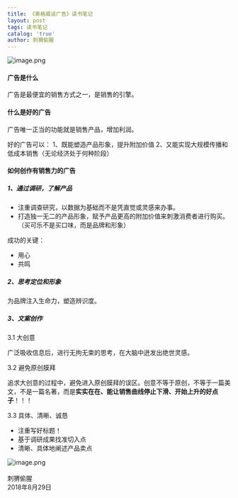 ```yaml
---
title: 《奥格威谈广告》读书笔记
layout: post
tags: 读书笔记
catalog: 'true'
author: 刺猬偷腥
---
```


![image.png](https://upload-images.jianshu.io/upload_images/8031739-f6674bbcd9be762e.png?imageMogr2/auto-orient/strip%7CimageView2/2/w/1240)

#### 广告是什么

广告是最便宜的销售方式之一，是销售的引擎。

#### 什么是好的广告

广告唯一正当的功能就是销售产品，增加利润。

好的广告可以：
1、既能塑造产品形象，提升附加价值
2、又能实现大规模传播和低成本销售（无论经济处于何种阶段）

#### 如何创作有销售力的广告

##### 1、通过调研，了解产品

* 注重调查研究，以数据为基础而不是凭直觉或灵感来办事。
* 打造独一无二的产品形象，赋予产品更高的附加价值来刺激消费者进行购买。（买可乐不是买口味，而是品牌和形象）

成功的关键：
* 用心
* 共鸣

##### 2、思考定位和形象

为品牌注入生命力，塑造辨识度。

##### 3、文案创作

3.1 大创意

广泛吸收信息后，进行无拘无束的思考，在大脑中迸发出绝世灵感。

3.2 避免原创膜拜

追求大创意的过程中，避免进入原创膜拜的误区。创意不等于原创，不等于一篇美文，不是一篇名著，而是**实实在在、能让销售曲线停止下滑、开始上升的好点子**！！！

3.3 具体、清晰、诚恳

* 注重写好标题！
* 基于调研成果找准切入点
* 清晰、具体地阐述产品卖点

![image.png](https://upload-images.jianshu.io/upload_images/8031739-25b3eb320ec4834c.png?imageMogr2/auto-orient/strip%7CimageView2/2/w/1240)
<br><br>
刺猬偷腥<br>
2018年8月29日
